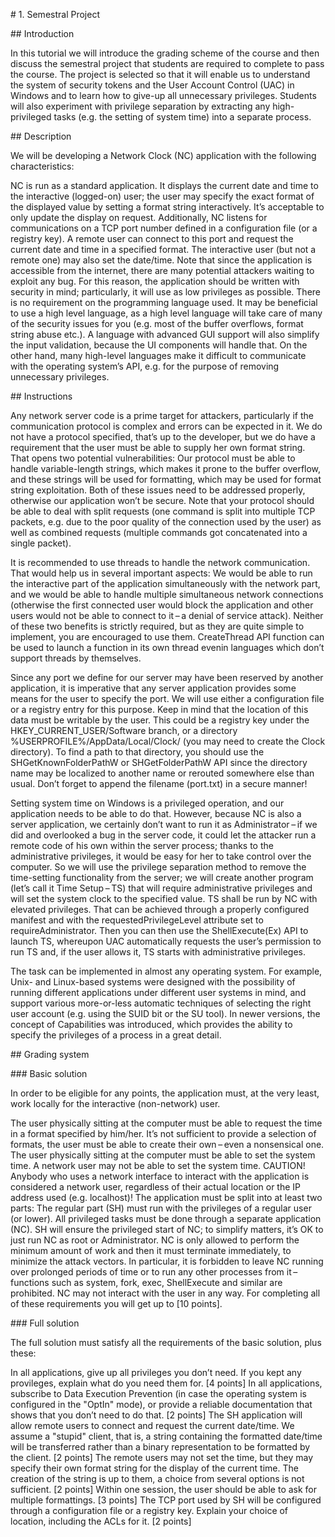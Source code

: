 # 1. Semestral Project

## Introduction

In this tutorial we will introduce the grading scheme of the course and then discuss the semestral project that students are required to complete to pass the course. The project is selected so that it will enable us to understand the system of security tokens and the User Account Control (UAC) in Windows and to learn how to give-up all unnecessary privileges. Students will also experiment with privilege separation by extracting any high-privileged tasks (e.g. the setting of system time) into a separate process.

## Description

We will be developing a Network Clock (NC) application with the following characteristics:

NC is run as a standard application. It displays the current date and time to the interactive (logged-on) user; the user may specify the exact format of the displayed value by setting a format string interactively. It’s acceptable to only update the display on request.
Additionally, NC listens for communications on a TCP port number defined in a configuration file (or a registry key). A remote user can connect to this port and request the current date and time in a specified format.
The interactive user (but not a remote one) may also set the date/time.
Note that since the application is accessible from the internet, there are many potential attackers waiting to exploit any bug. For this reason, the application should be written with security in mind; particularly, it will use as low privileges as possible.
There is no requirement on the programming language used. It may be beneficial to use a high level language, as a high level language will take care of many of the security issues for you (e.g. most of the buffer overflows, format string abuse etc.). A language with advanced GUI support will also simplify the input validation, because the UI components will handle that. On the other hand, many high-level languages make it difficult to communicate with the operating system’s API, e.g. for the purpose of removing unnecessary privileges.

## Instructions

Any network server code is a prime target for attackers, particularly if the communication protocol is complex and errors can be expected in it. We do not have a protocol specified, that’s up to the developer, but we do have a requirement that the user must be able to supply her own format string. That opens two potential vulnerabilities: Our protocol must be able to handle variable-length strings, which makes it prone to the buffer overflow, and these strings will be used for formatting, which may be used for format string exploitation. Both of these issues need to be addressed properly, otherwise our application won’t be secure. Note that your protocol should be able to deal with split requests (one command is split into multiple TCP packets, e.g. due to the poor quality of the connection used by the user) as well as combined requests (multiple commands got concatenated into a single packet).

It is recommended to use threads to handle the network communication. That would help us in several important aspects: We would be able to run the interactive part of the application simultaneously with the network part, and we would be able to handle multiple simultaneous network connections (otherwise the first connected user would block the application and other users would not be able to connect to it – a denial of service attack). Neither of these two benefits is strictly required, but as they are quite simple to implement, you are encouraged to use them. CreateThread API function can be used to launch a function in its own thread evenin languages which don’t support threads by themselves.

Since any port we define for our server may have been reserved by another application, it is imperative that any server application provides some means for the user to specify the port. We will use either a configuration file or a registry entry for this purpose. Keep in mind that the location of this data must be writable by the user. This could be a registry key under the HKEY_CURRENT_USER/Software branch, or a directory %USERPROFILE%/AppData/Local/Clock/ (you may need to create the Clock directory). To find a path to that directory, you should use the SHGetKnownFolderPathW or SHGetFolderPathW API since the directory name may be localized to another name or rerouted somewhere else than usual. Don’t forget to append the filename (port.txt) in a secure manner!

Setting system time on Windows is a privileged operation, and our application needs to be able to do that. However, because NC is also a server application, we certainly don’t want to run it as Administrator – if we did and overlooked a bug in the server code, it could let the attacker run a remote code of his own within the server process; thanks to the administrative privileges, it would be easy for her to take control over the computer. So we will use the privilege separation method to remove the time-setting functionality from the server; we will create another program (let’s call it Time Setup – TS) that will require administrative privileges and will set the system clock to the specified value. TS shall be run by NC with elevated privileges. That can be achieved through a properly configured manifest and with the requestedPrivilegeLevel attribute set to requireAdministrator. Then you can then use the ShellExecute(Ex) API to launch TS, whereupon UAC automatically requests the user’s permission to run TS and, if the user allows it, TS starts with administrative privileges.

The task can be implemented in almost any operating system. For example, Unix- and Linux-based systems were designed with the possibility of running different applications under different user systems in mind, and support various more-or-less automatic techniques of selecting the right user account (e.g. using the SUID bit or the SU tool). In newer versions, the concept of Capabilities was introduced, which provides the ability to specify the privileges of a process in a great detail.

## Grading system

### Basic solution

In order to be eligible for any points, the application must, at the very least, work locally for the interactive (non-network) user.

The user physically sitting at the computer must be able to request the time in a format specified by him/her. It’s not sufficient to provide a selection of formats, the user must be able to create their own – even a nonsensical one.
The user physically sitting at the computer must be able to set the system time.
A network user may not be able to set the system time.
CAUTION! Anybody who uses a network interface to interact with the application is considered a network user, regardless of their actual location or the IP address used (e.g. localhost)!
The application must be split into at least two parts:
The regular part (SH) must run with the privileges of a regular user (or lower).
All privileged tasks must be done through a separate application (NC).
SH will ensure the privileged start of NC; to simplify matters, it’s OK to just run NC as root or Administrator.
NC is only allowed to perform the minimum amount of work and then it must terminate immediately, to minimize the attack vectors. In particular, it is forbidden to leave NC running over prolonged periods of time or to run any other processes from it – functions such as system, fork, exec, ShellExecute and similar are prohibited.
NC may not interact with the user in any way.
For completing all of these requirements you will get up to [10 points].

### Full solution

The full solution must satisfy all the requirements of the basic solution, plus these:

In all applications, give up all privileges you don’t need. If you kept any provileges, explain what do you need them for. [4 points]
In all applications, subscribe to Data Execution Prevention (in case the operating system is configured in the "OptIn" mode), or provide a reliable documentation that shows that you don’t need to do that. [2 points]
The SH application will allow remote users to connect and request the current date/time. We assume a "stupid" client, that is, a string containing the formatted date/time will be transferred rather than a binary representation to be formatted by the client. [2 points]
The remote users may not set the time, but they may specify their own format string for the display of the current time. The creation of the string is up to them, a choice from several options is not sufficient. [2 points]
Within one session, the user should be able to ask for multiple formattings. [3 points]
The TCP port used by SH will be configured through a configuration file or a registry key. Explain your choice of location, including the ACLs for it. [2 points]
